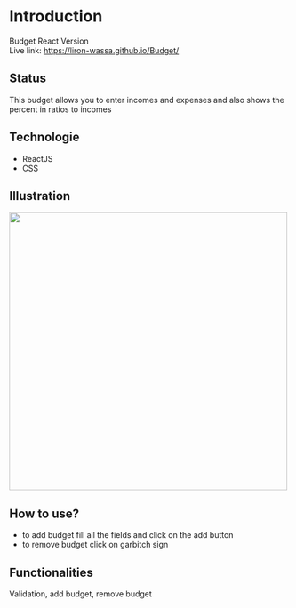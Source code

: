 # Introduction
Budget React Version
<br/>
Live link: https://liron-wassa.github.io/Budget/

## Status
This budget allows you to enter incomes and expenses and also shows the percent in ratios to incomes

## Technologie
- ReactJS
- CSS

## Illustration
<img src="https://user-images.githubusercontent.com/56726154/76998886-7476b380-695e-11ea-90a2-b872f9befae8.png" width="500"/>

## How to use?
- to add budget fill all the fields and click on the add button
- to remove budget click on garbitch sign

## Functionalities
Validation, add budget, remove budget
